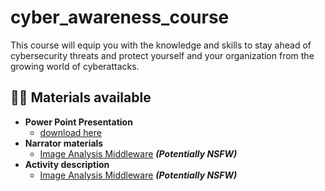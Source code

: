 # cyber_awareness_course
This course will equip you with the knowledge and skills to stay ahead of cybersecurity threats and protect yourself and your organization from the growing world of cyberattacks. 

<h2>👨‍💻 Materials available</h2>

- <b>Power Point Presentation</b>
  - [download here](https://github.com/joshmadakor1/Algorithms-Practice)
- <b>Narrator materials</b>
  - [Image Analysis Middleware](https://github.com/joshmadakor1/4chan-Image-Analysis-Middleware-C964) <b><i>(Potentially NSFW)</b></i>
- <b>Activity description</b>
  - [Image Analysis Middleware](https://github.com/joshmadakor1/4chan-Image-Analysis-Middleware-C964) <b><i>(Potentially NSFW)</b></i>
